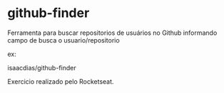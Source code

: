 # github-finder
Ferramenta para buscar repositorios de usuários no Github informando campo de busca o usuario/repositorio

ex: 

isaacdias/github-finder

Exercicio realizado pelo Rocketseat. 

